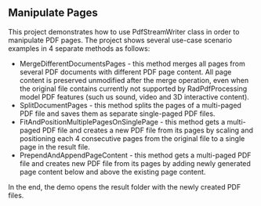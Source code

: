 ##  Manipulate Pages 
This project demonstrates how to use PdfStreamWriter class in order to manipulate PDF pages. The project shows several use-case scenario examples in 4 separate methods as follows:
 - MergeDifferentDocumentsPages - this method merges all pages from several PDF documents with different PDF page content. All page content is preserved unmodified after the merge operation, even when the original file contains currently not supported by RadPdfProcessing model PDF features (such us sound, video and 3D interactive content).
 - SplitDocumentPages - this method splits the pages of a multi-paged PDF file and saves them as separate single-paged PDF files.
 - FitAndPositionMultiplePagesOnSinglePage - this method gets a multi-paged PDF file and creates a new PDF file from its pages by scaling and positioning each 4 consecutive pages from the original file to a single page in the result file.
 - PrependAndAppendPageContent - this method gets a multi-paged PDF file and creates new PDF file from its pages by adding newly generated page content below and above the existing page content.

In the end, the demo opens the result folder with the newly created PDF files.

[//]: <keywords: merge,split,prepend,append,add,page,content,generate,PDF,stream,processing>